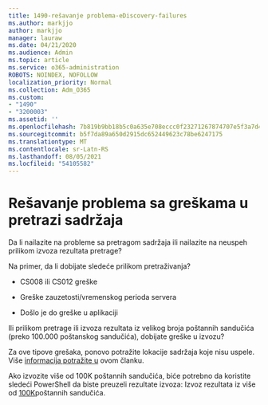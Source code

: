 ```yaml
---
title: 1490-rešavanje problema-eDiscovery-failures
ms.author: markjjo
author: markjjo
manager: lauraw
ms.date: 04/21/2020
ms.audience: Admin
ms.topic: article
ms.service: o365-administration
ROBOTS: NOINDEX, NOFOLLOW
localization_priority: Normal
ms.collection: Adm_O365
ms.custom:
- "1490"
- "3200003"
ms.assetid: ''
ms.openlocfilehash: 7b819b9bb18b5c0a635e708eccc0f23271267874707e5f3a7d41b633a05f2822
ms.sourcegitcommit: b5f7da89a650d2915dc652449623c78be6247175
ms.translationtype: MT
ms.contentlocale: sr-Latn-RS
ms.lasthandoff: 08/05/2021
ms.locfileid: "54105582"
---
```

# <a name="troubleshoot-content-search-errors"></a>Rešavanje problema sa greškama u pretrazi sadržaja

Da li nailazite na probleme sa pretragom sadržaja ili nailazite na neuspeh prilikom izvoza rezultata pretrage?

Na primer, da li dobijate sledeće prilikom pretraživanja?

- CS008 ili CS012 greške

- Greške zauzetosti/vremenskog perioda servera

- Došlo je do greške u aplikaciji

Ili prilikom pretrage ili izvoza rezultata iz velikog broja poštannih sandučića (preko 100.000 poštanskog sandučića), dobijate greške u izvozu?

Za ove tipove grešaka, ponovo potražite lokacije sadržaja koje nisu uspele. Više  [informacija potražite u](https://docs.microsoft.com/microsoft-365/compliance/retry-failed-content-search) ovom članku.

Ako izvozite više od 100K poštannih sandučića, biće potrebno da koristite sledeći PowerShell da biste preuzeli rezultate izvoza: Izvoz rezultata iz više od  [100K](https://docs.microsoft.com/microsoft-365/compliance/export-search-results?view=o365-worldwide%23exporting-results-from-more-than-100000-mailboxes)poštannih sandučića.

